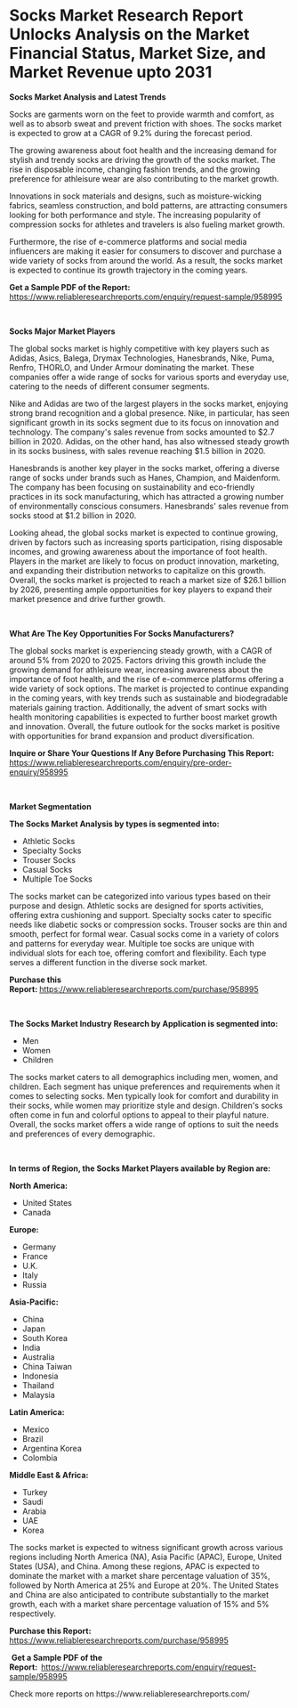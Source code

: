 <p><h1>Socks Market Research Report Unlocks Analysis on the Market Financial Status, Market Size, and Market Revenue upto 2031</h1></p><p><strong>Socks Market Analysis and Latest Trends</strong></p>
<p><p>Socks are garments worn on the feet to provide warmth and comfort, as well as to absorb sweat and prevent friction with shoes. The socks market is expected to grow at a CAGR of 9.2% during the forecast period. </p><p>The growing awareness about foot health and the increasing demand for stylish and trendy socks are driving the growth of the socks market. The rise in disposable income, changing fashion trends, and the growing preference for athleisure wear are also contributing to the market growth.</p><p>Innovations in sock materials and designs, such as moisture-wicking fabrics, seamless construction, and bold patterns, are attracting consumers looking for both performance and style. The increasing popularity of compression socks for athletes and travelers is also fueling market growth.</p><p>Furthermore, the rise of e-commerce platforms and social media influencers are making it easier for consumers to discover and purchase a wide variety of socks from around the world. As a result, the socks market is expected to continue its growth trajectory in the coming years.</p></p>
<p><strong>Get a Sample PDF of the Report:&nbsp;</strong> <a href="https://www.reliableresearchreports.com/enquiry/request-sample/958995">https://www.reliableresearchreports.com/enquiry/request-sample/958995</a></p>
<p>&nbsp;</p>
<p><strong>Socks Major Market Players</strong></p>
<p><p>The global socks market is highly competitive with key players such as Adidas, Asics, Balega, Drymax Technologies, Hanesbrands, Nike, Puma, Renfro, THORLO, and Under Armour dominating the market. These companies offer a wide range of socks for various sports and everyday use, catering to the needs of different consumer segments.</p><p>Nike and Adidas are two of the largest players in the socks market, enjoying strong brand recognition and a global presence. Nike, in particular, has seen significant growth in its socks segment due to its focus on innovation and technology. The company's sales revenue from socks amounted to $2.7 billion in 2020. Adidas, on the other hand, has also witnessed steady growth in its socks business, with sales revenue reaching $1.5 billion in 2020.</p><p>Hanesbrands is another key player in the socks market, offering a diverse range of socks under brands such as Hanes, Champion, and Maidenform. The company has been focusing on sustainability and eco-friendly practices in its sock manufacturing, which has attracted a growing number of environmentally conscious consumers. Hanesbrands' sales revenue from socks stood at $1.2 billion in 2020.</p><p>Looking ahead, the global socks market is expected to continue growing, driven by factors such as increasing sports participation, rising disposable incomes, and growing awareness about the importance of foot health. Players in the market are likely to focus on product innovation, marketing, and expanding their distribution networks to capitalize on this growth. Overall, the socks market is projected to reach a market size of $26.1 billion by 2026, presenting ample opportunities for key players to expand their market presence and drive further growth.</p></p>
<p>&nbsp;</p>
<p><strong>What Are The Key Opportunities For Socks Manufacturers?</strong></p>
<p><p>The global socks market is experiencing steady growth, with a CAGR of around 5% from 2020 to 2025. Factors driving this growth include the growing demand for athleisure wear, increasing awareness about the importance of foot health, and the rise of e-commerce platforms offering a wide variety of sock options. The market is projected to continue expanding in the coming years, with key trends such as sustainable and biodegradable materials gaining traction. Additionally, the advent of smart socks with health monitoring capabilities is expected to further boost market growth and innovation. Overall, the future outlook for the socks market is positive with opportunities for brand expansion and product diversification.</p></p>
<p><strong>Inquire or Share Your Questions If Any Before Purchasing This Report:</strong> <a href="https://www.reliableresearchreports.com/enquiry/pre-order-enquiry/958995">https://www.reliableresearchreports.com/enquiry/pre-order-enquiry/958995</a></p>
<p>&nbsp;</p>
<p><strong>Market Segmentation</strong></p>
<p><strong>The Socks Market Analysis by types is segmented into:</strong></p>
<p><ul><li>Athletic Socks</li><li>Specialty Socks</li><li>Trouser Socks</li><li>Casual Socks</li><li>Multiple Toe Socks</li></ul></p>
<p><p>The socks market can be categorized into various types based on their purpose and design. Athletic socks are designed for sports activities, offering extra cushioning and support. Specialty socks cater to specific needs like diabetic socks or compression socks. Trouser socks are thin and smooth, perfect for formal wear. Casual socks come in a variety of colors and patterns for everyday wear. Multiple toe socks are unique with individual slots for each toe, offering comfort and flexibility. Each type serves a different function in the diverse sock market.</p></p>
<p><strong>Purchase this Report:&nbsp;</strong><a href="https://www.reliableresearchreports.com/purchase/958995">https://www.reliableresearchreports.com/purchase/958995</a></p>
<p>&nbsp;</p>
<p><strong>The Socks Market Industry Research by Application is segmented into:</strong></p>
<p><ul><li>Men</li><li>Women</li><li>Children</li></ul></p>
<p><p>The socks market caters to all demographics including men, women, and children. Each segment has unique preferences and requirements when it comes to selecting socks. Men typically look for comfort and durability in their socks, while women may prioritize style and design. Children's socks often come in fun and colorful options to appeal to their playful nature. Overall, the socks market offers a wide range of options to suit the needs and preferences of every demographic.</p></p>
<p>&nbsp;</p>
<p><strong>In terms of Region, the Socks Market Players available by Region are:</strong></p>
<p>
    <p> <strong> North America: </strong>
        <ul>
            <li>United States</li>
            <li>Canada</li>
        </ul>
        </p> 
    <p> <strong> Europe: </strong>
        <ul>
            <li>Germany</li>
            <li>France</li>
            <li>U.K.</li>
            <li>Italy</li>
            <li>Russia</li>
        </ul>
        </p> 
    <p> <strong> Asia-Pacific: </strong>
        <ul>
            <li>China</li>
            <li>Japan</li>
            <li>South Korea</li>
            <li>India</li>
            <li>Australia</li>
            <li>China Taiwan</li>
            <li>Indonesia</li>
            <li>Thailand</li>
            <li>Malaysia</li>
        </ul>
        </p> 
    <p> <strong> Latin America: </strong>
        <ul>
            <li>Mexico</li>
            <li>Brazil</li>
            <li>Argentina Korea</li>
            <li>Colombia</li>
        </ul>
        </p> 
    <p> <strong> Middle East & Africa: </strong>
        <ul>
            <li>Turkey</li>
            <li>Saudi</li>
            <li>Arabia</li>
            <li>UAE</li>
            <li>Korea</li>
        </ul>
    </p>
    </p>
<p><p>The socks market is expected to witness significant growth across various regions including North America (NA), Asia Pacific (APAC), Europe, United States (USA), and China. Among these regions, APAC is expected to dominate the market with a market share percentage valuation of 35%, followed by North America at 25% and Europe at 20%. The United States and China are also anticipated to contribute substantially to the market growth, each with a market share percentage valuation of 15% and 5% respectively.</p></p>
<p><strong>Purchase this Report: </strong><a href="https://www.reliableresearchreports.com/purchase/958995">https://www.reliableresearchreports.com/purchase/958995</a></p>
<p>&nbsp;<strong>Get a Sample PDF of the Report:&nbsp;&nbsp;</strong><a href="https://www.reliableresearchreports.com/enquiry/request-sample/958995">https://www.reliableresearchreports.com/enquiry/request-sample/958995</a></p>
<p><strong></strong></p>
<p>Check more reports on https://www.reliableresearchreports.com/</p>